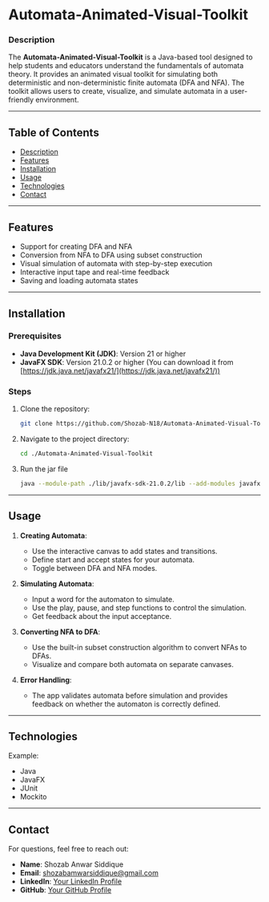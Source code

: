 # Automata-Animated-Visual-Toolkit

### Description
The **Automata-Animated-Visual-Toolkit** is a Java-based tool designed to help students and educators understand the fundamentals of automata theory. It provides an animated visual toolkit for simulating both deterministic and non-deterministic finite automata (DFA and NFA). The toolkit allows users to create, visualize, and simulate automata in a user-friendly environment.

---

## Table of Contents

- [Description](#description)
- [Features](#features)
- [Installation](#installation)
- [Usage](#usage)
- [Technologies](#technologies)
- [Contact](#contact)

---

## Features

- Support for creating DFA and NFA
- Conversion from NFA to DFA using subset construction
- Visual simulation of automata with step-by-step execution
- Interactive input tape and real-time feedback
- Saving and loading automata states

---

## Installation

### Prerequisites
- **Java Development Kit (JDK)**: Version 21 or higher
- **JavaFX SDK**: Version 21.0.2 or higher (You can download it from [https://jdk.java.net/javafx21/](https://jdk.java.net/javafx21/))

### Steps
1. Clone the repository:
    ```bash
    git clone https://github.com/Shozab-N18/Automata-Animated-Visual-Toolkit
    ```
2. Navigate to the project directory:
    ```bash
    cd ./Automata-Animated-Visual-Toolkit
    ```
3. Run the jar file
    ```bash
    java --module-path ./lib/javafx-sdk-21.0.2/lib --add-modules javafx.controls,javafx.fxml -jar Automata-Animated-Visual-Toolkit.jar
    ```

---

## Usage

1. **Creating Automata**:
   - Use the interactive canvas to add states and transitions.
   - Define start and accept states for your automata.
   - Toggle between DFA and NFA modes.

2. **Simulating Automata**:
   - Input a word for the automaton to simulate.
   - Use the play, pause, and step functions to control the simulation.
   - Get feedback about the input acceptance.

3. **Converting NFA to DFA**:
   - Use the built-in subset construction algorithm to convert NFAs to DFAs.
   - Visualize and compare both automata on separate canvases.

4. **Error Handling**:
   - The app validates automata before simulation and provides feedback on whether the automaton is correctly defined.

---

## Technologies

Example:
- Java
- JavaFX
- JUnit
- Mockito

---

## Contact

For questions, feel free to reach out:

- **Name**: Shozab Anwar Siddique
- **Email**: [shozabamwarsiddique@gmail.com](mailto:shozabamwarsiddique@gmail.com)
- **LinkedIn**: [Your LinkedIn Profile](https://linkedin.com/in/shozabamwarsiddique)
- **GitHub**: [Your GitHub Profile](https://github.com/Shozab-N18)
